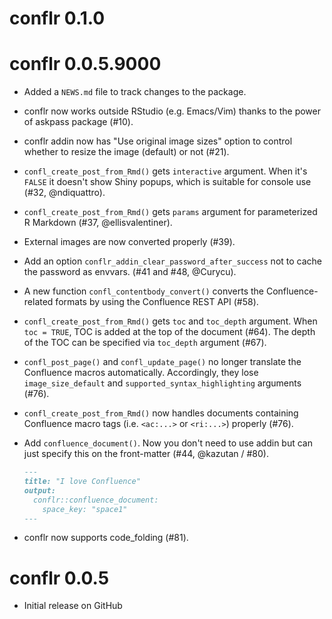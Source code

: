 # conflr 0.1.0

# conflr 0.0.5.9000

* Added a `NEWS.md` file to track changes to the package.

* conflr now works outside RStudio (e.g. Emacs/Vim) thanks to the power of
  askpass package (#10).

* conflr addin now has "Use original image sizes" option to control whether to resize
  the image (default) or not (#21).

* `confl_create_post_from_Rmd()` gets `interactive` argument. When it's `FALSE`
  it doesn't show Shiny popups, which is suitable for console use (#32, @ndiquattro).

* `confl_create_post_from_Rmd()` gets `params` argument for parameterized R
  Markdown (#37, @ellisvalentiner).

* External images are now converted properly (#39).

* Add an option `conflr_addin_clear_password_after_success` not to cache the
  password as envvars. (#41 and #48, @Curycu).

* A new function `confl_contentbody_convert()` converts the Confluence-related
  formats by using the Confluence REST API (#58).

* `confl_create_post_from_Rmd()` gets `toc` and `toc_depth` argument. When
  `toc = TRUE`, TOC is added at the top of the document (#64). The depth of the
  TOC can be specified via `toc_depth` argument (#67).

* `confl_post_page()` and `confl_update_page()` no longer translate the
  Confluence macros automatically. Accordingly, they lose `image_size_default`
  and `supported_syntax_highlighting` arguments (#76).

* `confl_create_post_from_Rmd()` now handles documents containing Confluence
  macro tags (i.e. `<ac:...>` or `<ri:...>`) properly (#76).

* Add `confluence_document()`. Now you don't need to use addin but can just
  specify this on the front-matter (#44, @kazutan / #80).
  
  ``` md
  ---
  title: "I love Confluence"
  output:
    conflr::confluence_document:
	  space_key: "space1"
  ---
  ```

* conflr now supports code_folding (#81).

# conflr 0.0.5

* Initial release on GitHub
